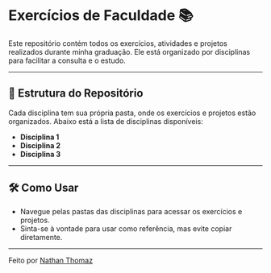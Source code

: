 # Exercícios de Faculdade 📚

Este repositório contém todos os exercícios, atividades e projetos realizados durante minha graduação. Ele está organizado por disciplinas para facilitar a consulta e o estudo.

---

## 📂 Estrutura do Repositório

Cada disciplina tem sua própria pasta, onde os exercícios e projetos estão organizados. Abaixo está a lista de disciplinas disponíveis:

- **Disciplina 1**  
- **Disciplina 2**  
- **Disciplina 3**  

---

## 🛠️ Como Usar

- Navegue pelas pastas das disciplinas para acessar os exercícios e projetos.
- Sinta-se à vontade para usar como referência, mas evite copiar diretamente.

---

Feito por [Nathan Thomaz](https://github.com/NathanThomaz)
